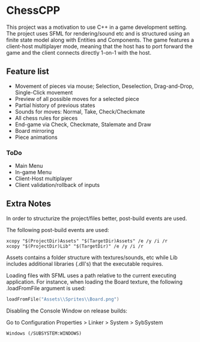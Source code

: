 # ChessCPP

This project was a motivation to use C++ in a game development setting. The project uses SFML for rendering/sound etc and is structured using an finite state model along with Entities and Components. The game features a client-host multiplayer mode, meaning that the host has to port forward the game and the client connects directly 1-on-1 with the host.

## Feature list

- Movement of pieces via mouse; Selection, Deselection, Drag-and-Drop, Single-Click movement
- Preview of all possible moves for a selected piece
- Partial history of previous states
- Sounds for moves: Normal, Take, Check/Checkmate
- All chess rules for pieces
- End-game via Check, Checkmate, Stalemate and Draw
- Board mirroring
- Piece animations

### ToDo

- Main Menu
- In-game Menu
- Client-Host multiplayer
- Client validation/rollback of inputs

## Extra Notes
In order to structurize the project/files better, post-build events are used.

The following post-build events are used:
```
xcopy "$(ProjectDir)Assets" "$(TargetDir)Assets" /e /y /i /r
xcopy "$(ProjectDir)Lib" "$(TargetDir)" /e /y /i /r
```
Assets contains a folder structure with textures/sounds, etc while Lib includes additional libraries (.dll's) that the executable requires.

Loading files with SFML uses a path relative to the current executing application. For instance, when loading the Board texture, the following .loadFromFile argument is used:

```C++
loadFromFile("Assets\\Sprites\\Board.png")
```

Disabling the Console Window on release builds:

Go to Configuration Properties > Linker > System > SybSystem
```
Windows (/SUBSYSTEM:WINDOWS)
```
